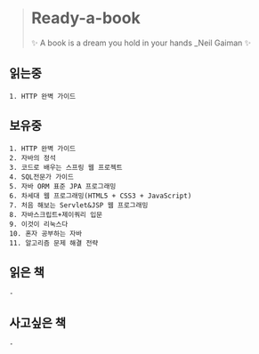 ># Ready-a-book
>✨ A book is a dream you hold in your hands _Neil Gaiman ✨
  
  
  
## 읽는중
    1. HTTP 완벽 가이드



## 보유중
    1. HTTP 완벽 가이드
    2. 자바의 정석
    3. 코드로 배우는 스프링 웹 프로젝트
    4. SQL전문가 가이드
    5. 자바 ORM 표준 JPA 프로그래밍
    6. 차세대 웹 프로그래밍(HTML5 + CSS3 + JavaScript)
    7. 처음 해보는 Servlet&JSP 웹 프로그래밍
    8. 자바스크립트+제이쿼리 입문
    9. 이것이 리눅스다
    10. 혼자 공부하는 자바
    11. 알고리즘 문제 해결 전략



## 읽은 책
    -


## 사고싶은 책
    -
